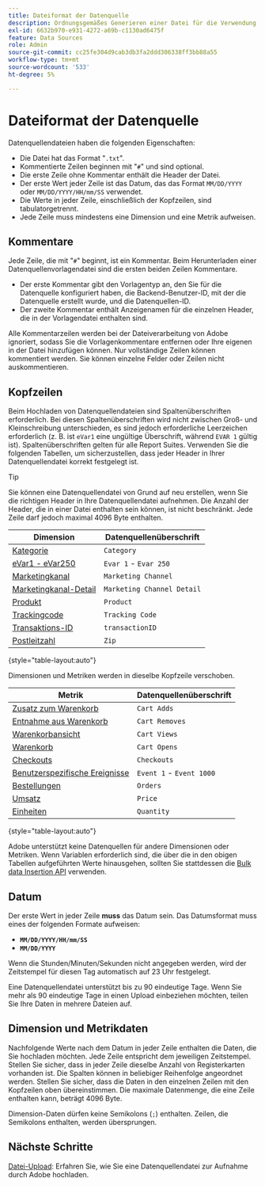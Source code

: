 ```yaml
---
title: Dateiformat der Datenquelle
description: Ordnungsgemäßes Generieren einer Datei für die Verwendung in Datenquellen.
exl-id: 6632b970-e931-4272-a69b-c1130ad6475f
feature: Data Sources
role: Admin
source-git-commit: cc25fe304d9cab3db3fa2ddd306338ff3bb88a55
workflow-type: tm+mt
source-wordcount: '533'
ht-degree: 5%

---
```


# Dateiformat der Datenquelle

Datenquellendateien haben die folgenden Eigenschaften:

* Die Datei hat das Format &quot;`.txt`&quot;.
* Kommentierte Zeilen beginnen mit &quot;`#`&quot; und sind optional.
* Die erste Zeile ohne Kommentar enthält die Header der Datei.
* Der erste Wert jeder Zeile ist das Datum, das das Format `MM/DD/YYYY` oder `MM/DD/YYYY/HH/mm/SS` verwendet.
* Die Werte in jeder Zeile, einschließlich der Kopfzeilen, sind tabulatorgetrennt.
* Jede Zeile muss mindestens eine Dimension und eine Metrik aufweisen.

## Kommentare

Jede Zeile, die mit &quot;`#`&quot; beginnt, ist ein Kommentar. Beim Herunterladen einer Datenquellenvorlagendatei sind die ersten beiden Zeilen Kommentare.

* Der erste Kommentar gibt den Vorlagentyp an, den Sie für die Datenquelle konfiguriert haben, die Backend-Benutzer-ID, mit der die Datenquelle erstellt wurde, und die Datenquellen-ID.
* Der zweite Kommentar enthält Anzeigenamen für die einzelnen Header, die in der Vorlagendatei enthalten sind.

Alle Kommentarzeilen werden bei der Dateiverarbeitung von Adobe ignoriert, sodass Sie die Vorlagenkommentare entfernen oder Ihre eigenen in der Datei hinzufügen können. Nur vollständige Zeilen können kommentiert werden. Sie können einzelne Felder oder Zeilen nicht auskommentieren.

## Kopfzeilen

Beim Hochladen von Datenquellendateien sind Spaltenüberschriften erforderlich. Bei diesen Spaltenüberschriften wird nicht zwischen Groß- und Kleinschreibung unterschieden, es sind jedoch erforderliche Leerzeichen erforderlich (z. B. ist `eVar1` eine ungültige Überschrift, während `EVAR 1` gültig ist). Spaltenüberschriften gelten für alle Report Suites. Verwenden Sie die folgenden Tabellen, um sicherzustellen, dass jeder Header in Ihrer Datenquellendatei korrekt festgelegt ist.

>[!TIP]
>
>Sie können eine Datenquellendatei von Grund auf neu erstellen, wenn Sie die richtigen Header in Ihre Datenquellendatei aufnehmen. Die Anzahl der Header, die in einer Datei enthalten sein können, ist nicht beschränkt. Jede Zeile darf jedoch maximal 4096 Byte enthalten.

| Dimension | Datenquellenüberschrift |
| --- | --- |
| [Kategorie](/help/components/dimensions/category.md) | `Category` |
| [eVar1 - eVar250](/help/components/dimensions/evar.md) | `Evar 1` - `Evar 250` |
| [Marketingkanal](/help/components/dimensions/marketing-channel.md) | `Marketing Channel` |
| [Marketingkanal-Detail](/help/components/dimensions/marketing-detail.md) | `Marketing Channel Detail` |
| [Produkt](/help/components/dimensions/product.md) | `Product` |
| [Trackingcode](/help/components/dimensions/tracking-code.md) | `Tracking Code` |
| [Transaktions-ID](/help/implement/vars/page-vars/transactionid.md) | `transactionID` |
| [Postleitzahl](/help/components/dimensions/zip-code.md) | `Zip` |

{style="table-layout:auto"}

Dimensionen und Metriken werden in dieselbe Kopfzeile verschoben.

| Metrik | Datenquellenüberschrift |
| --- | --- |
| [Zusatz zum Warenkorb](/help/components/metrics/cart-additions.md) | `Cart Adds` |
| [Entnahme aus Warenkorb](/help/components/metrics/cart-removals.md) | `Cart Removes` |
| [Warenkorbansicht](/help/components/metrics/cart-views.md) | `Cart Views` |
| [Warenkorb](/help/components/metrics/carts.md) | `Cart Opens` |
| [Checkouts](/help/components/metrics/checkouts.md) | `Checkouts` |
| [Benutzerspezifische Ereignisse](/help/components/metrics/custom-events.md) | `Event 1` - `Event 1000` |
| [Bestellungen](/help/components/metrics/orders.md) | `Orders` |
| [Umsatz](/help/components/metrics/revenue.md) | `Price` |
| [Einheiten](/help/components/metrics/units.md) | `Quantity` |

{style="table-layout:auto"}

Adobe unterstützt keine Datenquellen für andere Dimensionen oder Metriken. Wenn Variablen erforderlich sind, die über die in den obigen Tabellen aufgeführten Werte hinausgehen, sollten Sie stattdessen die [Bulk data Insertion API](https://developer.adobe.com/analytics-apis/docs/2.0/guides/endpoints/bulk-data-insertion/) verwenden.

## Datum

Der erste Wert in jeder Zeile **muss** das Datum sein. Das Datumsformat muss eines der folgenden Formate aufweisen:

* **`MM/DD/YYYY/HH/mm/SS`**
* **`MM/DD/YYYY`**

Wenn die Stunden/Minuten/Sekunden nicht angegeben werden, wird der Zeitstempel für diesen Tag automatisch auf 23 Uhr festgelegt.

Eine Datenquellendatei unterstützt bis zu 90 eindeutige Tage. Wenn Sie mehr als 90 eindeutige Tage in einen Upload einbeziehen möchten, teilen Sie Ihre Daten in mehrere Dateien auf.

## Dimension und Metrikdaten

Nachfolgende Werte nach dem Datum in jeder Zeile enthalten die Daten, die Sie hochladen möchten. Jede Zeile entspricht dem jeweiligen Zeitstempel. Stellen Sie sicher, dass in jeder Zeile dieselbe Anzahl von Registerkarten vorhanden ist. Die Spalten können in beliebiger Reihenfolge angeordnet werden. Stellen Sie sicher, dass die Daten in den einzelnen Zeilen mit den Kopfzeilen oben übereinstimmen. Die maximale Datenmenge, die eine Zeile enthalten kann, beträgt 4096 Byte.

Dimension-Daten dürfen keine Semikolons (`;`) enthalten. Zeilen, die Semikolons enthalten, werden übersprungen.

## Nächste Schritte

[Datei-Upload](file-upload.md): Erfahren Sie, wie Sie eine Datenquellendatei zur Aufnahme durch Adobe hochladen.
